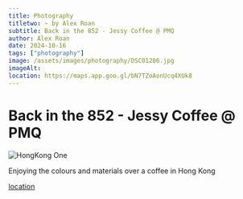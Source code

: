 ```yaml
---
title: Photography
titletwo: ~ by Alex Roan
subtitle: Back in the 852 - Jessy Coffee @ PMQ
author: Alex Roan
date: 2024-10-16
tags: ["photography"]
image: /assets/images/photography/DSC01206.jpg
imageAlt:
location: https://maps.app.goo.gl/bN7TZoAonUcq4XUk8
---
```


# Back in the 852 - Jessy Coffee @ PMQ

![HongKong One](../../assets/images/photography/DSC01206.jpg)

Enjoying the colours and materials over a coffee in Hong Kong

[location](https://maps.app.goo.gl/bN7TZoAonUcq4XUk8)